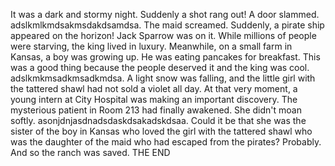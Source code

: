 It was a dark and stormy night. 
Suddenly a shot rang out!
A door slammed.
adslkmlkmdsakmsdakdsamdsa.
The maid screamed.
Suddenly, a pirate ship appeared on the horizon! Jack Sparrow was on it.
While millions of people were starving, the king lived in luxury.
Meanwhile, on a small farm in Kansas, a boy was growing up. 
He was eating pancakes for breakfast.
This was a good thing because the people deserved it and the king was cool.
adslkmkmsadkmsadkmdsa.
A light snow was falling, and the little girl with the tattered shawl had not sold a violet all day.
At that very moment, a young intern at City Hospital was making an important discovery.
The mysterious patient in Room 213 had finally awakened.
She didn't moan softly.
asonjdnjasdnadsdaskdsakadskdsaa.
Could it be that she was the sister of the boy in Kansas who loved the girl with the tattered shawl who was the daughter of the maid who had escaped from the pirates?
Probably.
And so the ranch was saved.
THE END